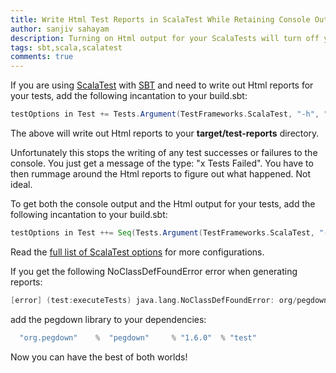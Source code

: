 ```yaml
---
title: Write Html Test Reports in ScalaTest While Retaining Console Output
author: sanjiv sahayam
description: Turning on Html output for your ScalaTests will turn off your console output. This posts outlines how to turn them both on.
tags: sbt,scala,scalatest
comments: true
---
```


If you are using [ScalaTest](http://www.scalatest.org) with [SBT](http://www.scala-sbt.org) and need to write out Html reports for your tests, add the following incantation to your build.sbt:

```{.scala .scrollx}
testOptions in Test += Tests.Argument(TestFrameworks.ScalaTest, "-h", "target/test-reports")
```

The above will write out Html reports to your __target/test-reports__ directory.

Unfortunately this stops the writing of any test successes or failures to the console. You just get a message of the type: "x Tests Failed". You have to then rummage around the Html reports to figure out what happened. Not ideal.

To get both the console output and the Html output for your tests, add the following incantation to your build.sbt:

```{.scala .scrollx}
testOptions in Test ++= Seq(Tests.Argument(TestFrameworks.ScalaTest, "-o"), Tests.Argument(TestFrameworks.ScalaTest, "-h", "target/test-reports"))
```

Read the [full list of ScalaTest options](http://www.scalatest.org/user_guide/using_the_runner) for more configurations.

If you get the following NoClassDefFoundError error when generating reports:

```{.scala .scrollx}
[error] (test:executeTests) java.lang.NoClassDefFoundError: org/pegdown/PegDownProcessor
```

add the pegdown library to your dependencies:

```{.scala .scrollx}
  "org.pegdown"    %  "pegdown"     % "1.6.0"  % "test"
```

Now you can have the best of both worlds!